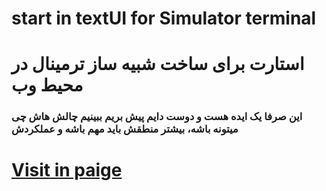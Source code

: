 # start in textUI for Simulator terminal
# استارت برای ساخت شبیه ساز ترمینال در محیط وب
### این صرفا یک ایده هست و دوست دایم پیش بریم ببینیم چالش هاش چی میتونه باشه، بیشتر منطقش باید مهم باشه و عملکردش
# [Visit in paige](https://alireza-shokri.github.io/chang-contry)
